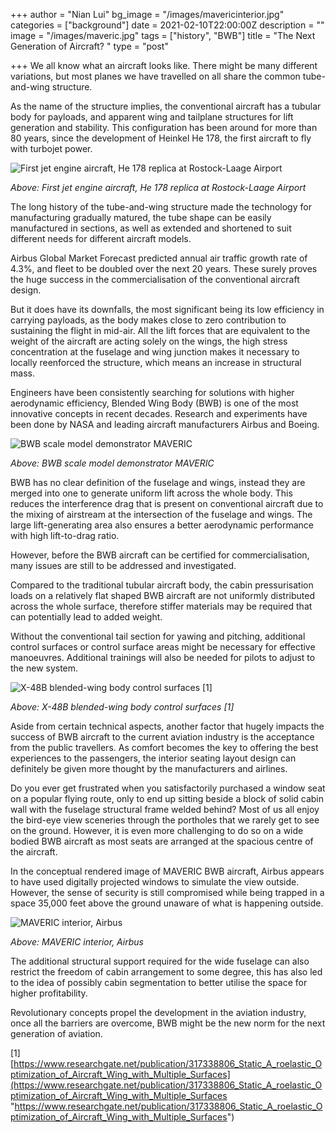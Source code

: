 +++
author = "Nian Lui"
bg_image = "/images/mavericinterior.jpg"
categories = ["background"]
date = 2021-02-10T22:00:00Z
description = ""
image = "/images/maveric.jpg"
tags = ["history", "BWB"]
title = "The Next Generation of Aircraft? "
type = "post"

+++
We all know what an aircraft looks like. There might be many different variations, but most planes we have travelled on all share the common tube-and-wing structure.

As the name of the structure implies, the conventional aircraft has a tubular body for payloads, and apparent wing and tailplane structures for lift generation and stability. This configuration has been around for more than 80 years, since the development of Heinkel He 178, the first aircraft to fly with turbojet power.

  
![](/images/he178.jpg "First jet engine aircraft, He 178 replica at Rostock-Laage Airport")

_Above: First jet engine aircraft, He 178 replica at Rostock-Laage Airport_

The long history of the tube-and-wing structure made the technology for manufacturing gradually matured, the tube shape can be easily manufactured in sections, as well as extended and shortened to suit different needs for different aircraft models.

Airbus Global Market Forecast predicted annual air traffic growth rate of 4.3%, and fleet to be doubled over the next 20 years. These surely proves the huge success in the commercialisation of the conventional aircraft design.

But it does have its downfalls, the most significant being its low efficiency in carrying payloads, as the body makes close to zero contribution to sustaining the flight in mid-air. All the lift forces that are equivalent to the weight of the aircraft are acting solely on the wings, the high stress concentration at the fuselage and wing junction makes it necessary to locally reenforced the structure, which means an increase in structural mass.

Engineers have been consistently searching for solutions with higher aerodynamic efficiency, Blended Wing Body (BWB) is one of the most innovative concepts in recent decades. Research and experiments have been done by NASA and leading aircraft manufacturers Airbus and Boeing.

![](/images/maveric.jpg "BWB scale model demonstrator MAVERIC")

_Above: BWB scale model demonstrator MAVERIC_

BWB has no clear definition of the fuselage and wings, instead they are merged into one to generate uniform lift across the whole body. This reduces the interference drag that is present on conventional aircraft due to the mixing of airstream at the intersection of the fuselage and wings. The large lift-generating area also ensures a better aerodynamic performance with high lift-to-drag ratio.

However, before the BWB aircraft can be certified for commercialisation, many issues are still to be addressed and investigated.

Compared to the traditional tubular aircraft body, the cabin pressurisation loads on a relatively flat shaped BWB aircraft are not uniformly distributed across the whole surface, therefore stiffer materials may be required that can potentially lead to added weight.

Without the conventional tail section for yawing and pitching, additional control surfaces or control surface areas might be necessary for effective manoeuvres. Additional trainings will also be needed for pilots to adjust to the new system.

![](/images/x48b.png "X-48B blended-wing body control surfaces [1]")

_Above: X-48B blended-wing body control surfaces \[1\]_

Aside from certain technical aspects, another factor that hugely impacts the success of BWB aircraft to the current aviation industry is the acceptance from the public travellers. As comfort becomes the key to offering the best experiences to the passengers, the interior seating layout design can definitely be given more thought by the manufacturers and airlines.

Do you ever get frustrated when you satisfactorily purchased a window seat on a popular flying route, only to end up sitting beside a block of solid cabin wall with the fuselage structural frame welded behind? Most of us all enjoy the bird-eye view sceneries through the portholes that we rarely get to see on the ground. However, it is even more challenging to do so on a wide bodied BWB aircraft as most seats are arranged at the spacious centre of the aircraft.

In the conceptual rendered image of MAVERIC BWB aircraft, Airbus appears to have used digitally projected windows to simulate the view outside. However, the sense of security is still compromised while being trapped in a space 35,000 feet above the ground unaware of what is happening outside.

![](/images/mavericinterior.jpg "MAVERIC interior, Airbus")

_Above: MAVERIC interior, Airbus_

The additional structural support required for the wide fuselage can also restrict the freedom of cabin arrangement to some degree, this has also led to the idea of possibly cabin segmentation to better utilise the space for higher profitability.

Revolutionary concepts propel the development in the aviation industry, once all the barriers are overcome, BWB might be the new norm for the next generation of aviation.

\[1\] [https://www.researchgate.net/publication/317338806_Static_A_roelastic_Optimization_of_Aircraft_Wing_with_Multiple_Surfaces](https://www.researchgate.net/publication/317338806_Static_A_roelastic_Optimization_of_Aircraft_Wing_with_Multiple_Surfaces "https://www.researchgate.net/publication/317338806_Static_A_roelastic_Optimization_of_Aircraft_Wing_with_Multiple_Surfaces")